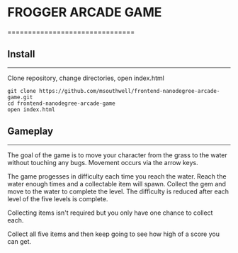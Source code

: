 # FROGGER ARCADE GAME
===============================

## Install
--------
Clone repository, change directories, open index.html
```shell
git clone https://github.com/msouthwell/frontend-nanodegree-arcade-game.git
cd frontend-nanodegree-arcade-game
open index.html
```

## Gameplay
--------
The goal of the game is to move your character from the grass to the water
without touching any bugs.  Movement occurs via the arrow keys.

The game progesses in difficulty each time you reach the water.  Reach the water
enough times and a collectable item will spawn.  Collect the gem and move to the
water to complete the level.  The difficulty is reduced after each level of the
five levels is complete.

Collecting items isn't required but you only have one chance to collect each.

Collect all five items and then keep going to see how high of a score you can get.




